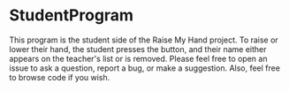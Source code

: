 StudentProgram
==============
This program is the student side of the Raise My Hand project. To raise or lower their hand, the student presses the button, and their name either appears on the teacher's list or is removed.
Please feel free to open an issue to ask a question, report a bug, or make a suggestion. Also, feel free to browse code if you wish.
